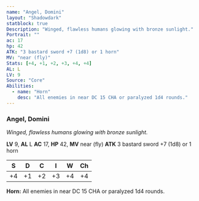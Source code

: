 ```yaml
---
name: "Angel, Domini"
layout: "Shadowdark"
statblock: true
Description: "Winged, flawless humans glowing with bronze sunlight."
Portrait: ""
ac: 17
hp: 42
ATK: "3 bastard sword +7 (1d8) or 1 horn"
MV: "near (fly)"
Stats: [+4, +1, +2, +3, +4, +4]
AL: L
LV: 9
Source: "Core"
Abilities:
  - name: "Horn"
    desc: "All enemies in near DC 15 CHA or paralyzed 1d4 rounds."
---
```


### Angel, Domini

_Winged, flawless humans glowing with bronze sunlight._

**LV** 9, **AL** L
**AC** 17, **HP** 42, **MV** near (fly)
**ATK** 3 bastard sword +7 (1d8) or 1 horn

|  S  |  D  |  C  |  I  |  W  |  Ch  |
|:---:|:---:|:---:|:---:|:---:|:----:|
| +4 | +1 | +2 | +3 | +4 | +4 |

**Horn:** All enemies in near DC 15 CHA or paralyzed 1d4 rounds.


